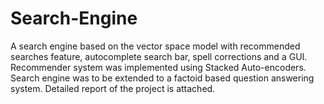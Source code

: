 # Search-Engine 
A search engine based on the vector space model with recommended searches feature, autocomplete search bar, spell corrections and a GUI.
Recommender system was implemented using Stacked Auto-encoders.
Search engine was to be extended to a factoid based question answering system.
Detailed report of the project is attached.
